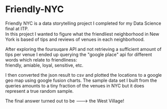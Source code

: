 Friendly-NYC
============

Friendly NYC is a data storytelling project I completed for my Data Science final at ITP.  
In this project I wanted to figure what the friendliest neighborhood in New York is based 
of tips and reviews of venues in each neighborhood.  

After exploring the foursuqare API and not retrieving a sufficient amount of tips per venue I ended up querying the "google place" api for different words which relate to friendliness:  
friendly, amiable, loyal, sensitive, etc.

I then converted the json result to csv and plotted the locations to a google geo map using google fusion charts. The sample data set I built from the queries amounts to a tiny fraction of the venues in NYC but it does represent a true random sample.

The final answer turned out to be ---> the West Village!


